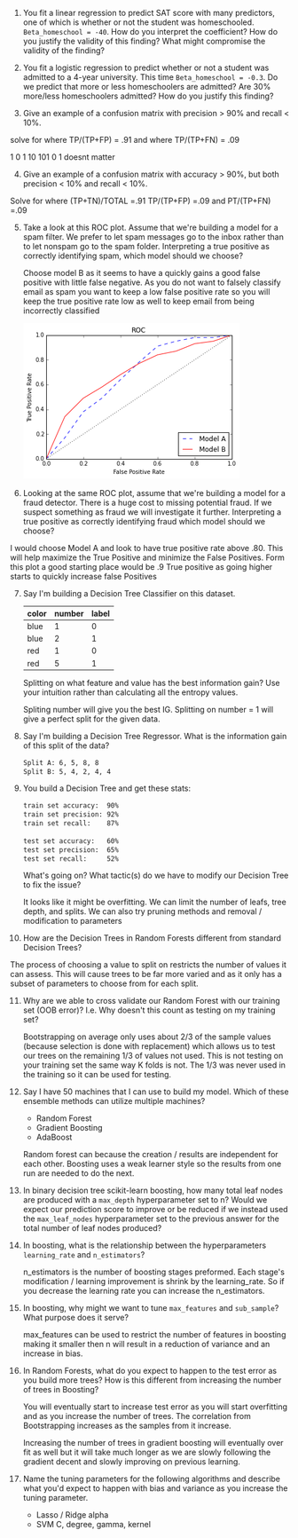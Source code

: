1. You fit a linear regression to predict SAT score with many predictors, one of which is whether or not the student was homeschooled. `Beta_homeschool = -40`. How do you interpret the coefficient? How do you justify the validity of this finding?  What might compromise the validity of the finding?


2. You fit a logistic regression to predict whether or not a student was admitted to a 4-year university. This time `Beta_homeschool = -0.3`. Do we predict that more or less homeschoolers are admitted? Are 30% more/less homeschoolers admitted? How do you justify this finding?


3. Give an example of a confusion matrix with precision > 90% and recall < 10%.

  solve for where TP/(TP+FP) = .91  and where TP/(TP+FN) = .09

   1     0
1  10   101
0  1    doesnt matter

4. Give an example of a confusion matrix with accuracy > 90%, but both precision < 10% and recall < 10%.

  Solve for where (TP+TN)/TOTAL =.91 TP/(TP+FP) =.09 and PT/(TP+FN) =.09




5. Take a look at this ROC plot. Assume that we're building a model for a spam filter. We prefer to let spam messages go to the inbox rather than to let nonspam go to the spam folder. Interpreting a true positive as correctly identifying spam, which model should we choose?

    Choose model B as it seems to have a quickly gains a good false positive with little false negative. As you do not want to falsely classify email as spam you want to keep a low false positive rate so you will keep the true positive rate low as well to keep email from being incorrectly classified

    ![roc](images/roc.png)


6. Looking at the same ROC plot, assume that we're building a model for a fraud detector. There is a huge cost to missing potential fraud. If we suspect something as fraud we will investigate it further.  Interpreting a true positive as correctly identifying fraud which model should we choose?

  I would choose Model A and look to have true positive rate above .80.  This will help maximize the True Positive and minimize the False Positives.  Form this plot a good starting place would be .9 True positive as going higher starts to quickly increase false Positives

7. Say I'm building a Decision Tree Classifier on this dataset.

    | color | number | label |
    | ----- | ------ | ----- |
    | blue  | 1      | 0     |
    | blue  | 2      | 1     |
    | red   | 1      | 0     |
    | red   | 5      | 1     |

    Splitting on what feature and value has the best information gain? Use your intuition rather than calculating all the entropy values.

      Spliting number will give you the best IG.  Splitting on number = 1 will give a perfect split for the given data.  

8. Say I'm building a Decision Tree Regressor. What is the information gain of this split of the data?

    ```
    Split A: 6, 5, 8, 8
    Split B: 5, 4, 2, 4, 4
    ```


9. You build a Decision Tree and get these stats:

    ```
    train set accuracy:  90%
    train set precision: 92%
    train set recall:    87%

    test set accuracy:   60%
    test set precision:  65%
    test set recall:     52%
    ```

    What's going on? What tactic(s) do we have to modify our Decision Tree to fix the issue?

      It looks like it might be overfitting.  We can limit the number of leafs, tree depth, and splits.  We can also try pruning methods and removal / modification to parameters


10. How are the Decision Trees in Random Forests different from standard Decision Trees?

  The process of choosing a value to split on restricts the number of values it can assess.  This will cause trees to be far more varied and as it only has a subset of parameters to choose from for each split.  


11. Why are we able to cross validate our Random Forest with our training set (OOB error)? I.e. Why doesn't this count as testing on my training set?

    Bootstrapping on average only uses about 2/3 of the sample values (because selection is done with replacement) which allows us to test our trees on the remaining 1/3 of values not used.
    This is not testing on your training set the same way K folds is not.  The 1/3 was never used in the training so it can be used for testing.



12. Say I have 50 machines that I can use to build my model. Which of these ensemble methods can utilize multiple machines?

    * Random Forest
    * Gradient Boosting
    * AdaBoost

    Random forest can because the creation / results are independent for each other.
    Boosting uses a weak learner style so the results from one run are needed to do the next.


13. In binary decision tree scikit-learn boosting, how many total leaf nodes are produced with a `max_depth` hyperparameter set to n?  Would we expect our prediction score to improve or be reduced if we instead used the `max_leaf_nodes` hyperparameter set to the previous answer for the total number of leaf nodes produced?


14. In boosting, what is the relationship between the hyperparameters `learning_rate` and `n_estimators`?

    n_estimators is the number of boosting  stages preformed.  Each stage's modification / learning improvement is shrink by the learning_rate. So if you decrease the learning rate you can increase the n_estimators.  


15. In boosting, why might we want to tune `max_features` and `sub_sample`? What purpose does it serve?

    max_features can be used to restrict the number of features in boosting making it smaller then n will result in a reduction of variance
    and an increase in bias.


16. In Random Forests, what do you expect to happen to the test error as you build more trees? How is this different from increasing the number of trees in Boosting?

    You will eventually start to increase test error as you will start overfitting and as you increase the number of trees.  The correlation from Bootstrapping increases as the samples from it increase.

    Increasing the number of trees in gradient boosting will eventually over fit as well but it will take much longer as we are slowly following the gradient decent and slowly improving on previous learning.


17. Name the tuning parameters for the following algorithms and describe what you'd expect to happen with bias and variance as you increase the tuning parameter.

    * Lasso / Ridge
        alpha
    * SVM
        C, degree, gamma, kernel
